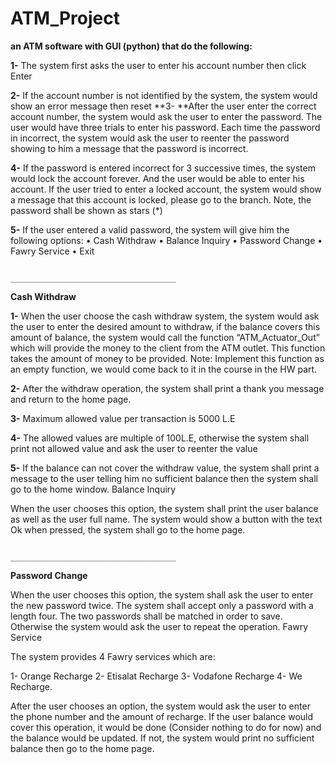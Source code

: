# ATM_Project
**an ATM software with GUI (python) that do the following:**
 
**1-** The system first asks the user to enter his account number then click Enter 

**2-** If the account number is not identified by the system, the system would show an error message 
then reset
**3- **After the user enter the correct account number, the system would ask the user to enter the 
password. The user would have three trials to enter his password. Each time the password in 
incorrect, the system would ask the user to reenter the password showing to him a message that 
the password is incorrect. 

**4-** If the password is entered incorrect for 3 successive times, the system would lock the account 
forever. And the user would be able to enter his account. If the user tried to enter a locked account, 
the system would show a message that this account is locked, please go to the branch. 
Note, the password shall be shown as stars (*) 

**5-** If the user entered a valid password, the system will give him the following options: 
• Cash Withdraw • Balance Inquiry 
• Password Change • Fawry Service 
• Exit 


                                                             _____________________________________


**Cash Withdraw**

**1-** When the user choose the cash withdraw system, the system would ask the user to enter the 
desired amount to withdraw, if the balance covers this amount of balance, the system would call 
the function “ATM_Actuator_Out” which will provide the money to the client from the ATM outlet. 
This function takes the amount of money to be provided. 
Note: Implement this function as an empty function, we would come back to it in the course in 
the HW part. 

**2-** After the withdraw operation, the system shall print a thank you message and return to the 
home page. 

**3-** Maximum allowed value per transaction is 5000 L.E 

**4-** The allowed values are multiple of 100L.E, otherwise the system shall print not allowed value and 
ask the user to reenter the value 

**5-** If the balance can not cover the withdraw value, the system shall print a message to the user 
telling him no sufficient balance then the system shall go to the home window. 
Balance Inquiry 

When the user chooses this option, the system shall print the user balance as well as the user full 
name. The system would show a button with the text Ok when pressed, the system shall go to the 
home page. 


                                                             _____________________________________




**Password Change** 

When the user chooses this option, the system shall ask the user to enter the new password twice. 
The system shall accept only a password with a length four. The two passwords shall be matched in 
order to save. Otherwise the system would ask the user to repeat the operation. 
Fawry Service 

The system provides 4 Fawry services which are: 

1- Orange Recharge 
2- Etisalat Recharge 
3- Vodafone Recharge 
4- We Recharge. 

After the user chooses an option, the system would ask the user to enter the phone number and 
the amount of recharge. If the user balance would cover this operation, it would be done (Consider 
nothing to do for now) and the balance would be updated. If not, the system would print no 
sufficient balance then go to the home page.


